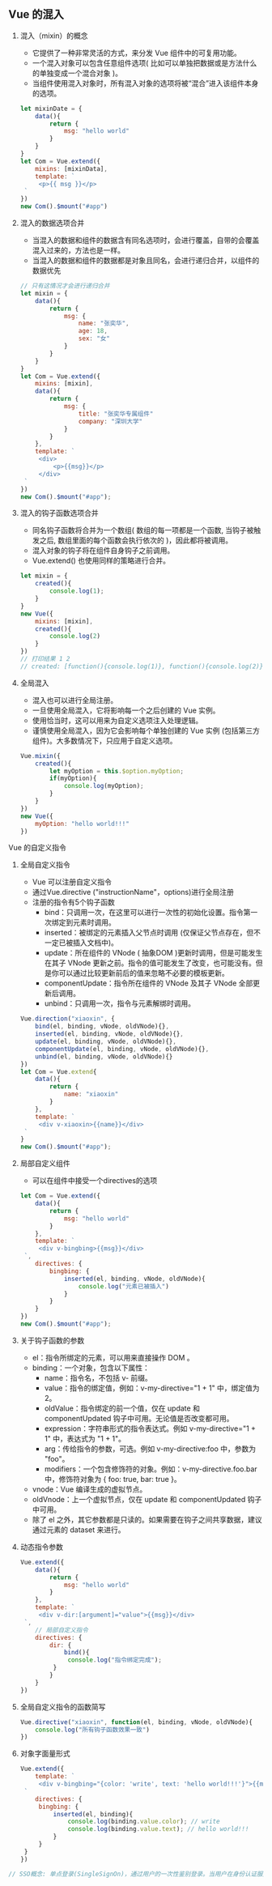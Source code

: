 ## Vue 的混入

1. 混入（mixin）的概念

   * 它提供了一种非常灵活的方式，来分发 Vue 组件中的可复用功能。
   * 一个混入对象可以包含任意组件选项( 比如可以单独把数据或是方法什么的单独变成一个混合对象 )。
   * 当组件使用混入对象时，所有混入对象的选项将被“混合”进入该组件本身的选项。

   ```js
   let mixinDate = {
       data(){
           return {
               msg: "hello world"
           }
       }
   }
   let Com = Vue.extend({
       mixins: [mixinData],
       template: `
   		<p>{{ msg }}</p>
   	`
   })
   new Com().$mount("#app")
   ```

2. 混入的数据选项合并

   * 当混入的数据和组件的数据含有同名选项时，会进行覆盖，自带的会覆盖混入过来的，方法也是一样。
   * 当混入的数据和组件的数据都是对象且同名，会进行递归合并，以组件的数据优先

   ```js
   // 只有这情况才会进行递归合并
   let mixin = {
       data(){
           return {
               msg: {
                   name: "张奕华",
                   age: 18,
                   sex: "女"
               }
           }
       }
   }
   let Com = Vue.extend({
       mixins: [mixin],
       data(){
           return {
               msg: {
                   title: "张奕华专属组件"
                   company: "深圳大学"
               }
           }
       },
       template: `
   		<div>
   			<p>{{msg}}</p>
   		</div>
   	`
   })
   new Com().$mount("#app");
   ```

3. 混入的钩子函数选项合并

   * 同名钩子函数将合并为一个数组( 数组的每一项都是一个函数, 当钩子被触发之后, 数组里面的每个函数会执行依次的 )，因此都将被调用。
   * 混入对象的钩子将在组件自身钩子之前调用。
   * Vue.extend() 也使用同样的策略进行合并。

   ```js
   let mixin = {
       created(){
           console.log(1);
       }
   }
   new Vue({
       mixins: [mixin],
       created(){
           console.log(2)
       }
   })
   // 打印结果 1 2
   // created: [function(){console.log(1)}, function(){console.log(2)}]
   ```

4. 全局混入

   * 混入也可以进行全局注册。
   * 一旦使用全局混入，它将影响每一个之后创建的 Vue 实例。
   * 使用恰当时，这可以用来为自定义选项注入处理逻辑。
   * 谨慎使用全局混入，因为它会影响每个单独创建的 Vue 实例 (包括第三方组件)。大多数情况下，只应用于自定义选项。

   ```js
   Vue.mixin({
       created(){
           let myOption = this.$option.myOption;
           if(myOption){
               console.log(myOption);
           }
       }
   })
   new Vue({
       myOption: "hello world!!!"
   })
   ```

   

Vue 的自定义指令

1. 全局自定义指令

   * Vue 可以注册自定义指令
   * 通过Vue.directive ("instructionName"，options)进行全局注册
   * 注册的指令有5个钩子函数
     * bind：只调用一次，在这里可以进行一次性的初始化设置。指令第一次绑定到元素时调用。
     * inserted：被绑定的元素插入父节点时调用 (仅保证父节点存在，但不一定已被插入文档中)。
     * update：所在组件的 VNode ( 抽象DOM )更新时调用，但是可能发生在其子 VNode 更新之前。指令的值可能发生了改变，也可能没有。但是你可以通过比较更新前后的值来忽略不必要的模板更新。
     * componentUpdate：指令所在组件的 VNode 及其子 VNode 全部更新后调用。
     * unbind：只调用一次，指令与元素解绑时调用。

   ```js
   Vue.direction("xiaoxin", {
       bind(el, binding, vNode, oldVNode){},
       inserted(el, binding, vNode, oldVNode){},
       update(el, binding, vNode, oldVNode){},
       componentUpdate(el, binding, vNode, oldVNode){},
       unbind(el, binding, vNode, oldVNode){}
   })
   let Com = Vue.extend{
       data(){
           return {
               name: "xiaoxin"
           }
       },
       template: `
   		<div v-xiaoxin>{{name}}</div>
   	`
   }
   new Com().$mount("#app");
   ```

2. 局部自定义组件

   * 可以在组件中接受一个directives的选项

   ```js
   let Com = Vue.extend({
       data(){
           return {
               msg: "hello world"
           }
       },
       template: `
   		<div v-bingbing>{{msg}}</div>
   	`,
       directives: {
           bingbing: {
               inserted(el, binding, vNode, oldVNode){
                   console.log("元素已被插入")
               }
           }
       }
   })
   new Com().$mount("#app");
   ```

3. 关于钩子函数的参数

   * el：指令所绑定的元素，可以用来直接操作 DOM 。
   * binding：一个对象，包含以下属性：
     * name：指令名，不包括 v- 前缀。
     * value：指令的绑定值，例如：v-my-directive="1 + 1" 中，绑定值为 2。
     * oldValue：指令绑定的前一个值，仅在 update 和 componentUpdated 钩子中可用。无论值是否改变都可用。
     * expression：字符串形式的指令表达式。例如 v-my-directive="1 + 1" 中，表达式为 "1 + 1"。
     * arg：传给指令的参数，可选。例如 v-my-directive:foo 中，参数为 "foo"。
     * modifiers：一个包含修饰符的对象。例如：v-my-directive.foo.bar 中，修饰符对象为 { foo: true, bar: true }。
   * vnode：Vue 编译生成的虚拟节点。
   * oldVnode：上一个虚拟节点，仅在 update 和 componentUpdated 钩子中可用。
   * 除了 el 之外，其它参数都是只读的。如果需要在钩子之间共享数据，建议通过元素的 dataset 来进行。

4. 动态指令参数

   ```js
   Vue.extend({
       data(){
           return {
               msg: "hello world"
           }
       },
       template: `
   		<div v-dir:[argument]="value">{{msg}}</div>
   	`,
       // 局部自定义指令
       directives: {
           dir: {
               bind(){
               	console.log("指令绑定完成");
           	}
           }
       }
   })
   ```

   

5. 全局自定义指令的函数简写

   ```js
   Vue.directive("xiaoxin", function(el, binding, vNode, oldVNode){
       console.log("所有钩子函数效果一致")
   })
   ```

   

6. 对象字面量形式

   ```js
   Vue.extend({
       template: `
   		<div v-bingbing="{color: 'write', text: 'hello world!!!'}">{{msg}}</div>
   	`
       directives: {
       	bingbing: {
       		inserted(el, binding){
       			console.log(binding.value.color); // write
       			console.log(binding.value.text); // hello world!!!
   			}
   		}
   	}
   })
   ```

   

```js
// SSO概念: 单点登录(SingleSignOn)，通过用户的一次性鉴别登录。当用户在身份认证服务器上登录一次以后，即可获得访问单点登录系统中其他关联系统和应用软件的权限，同时这种实现是不需要管理员对用户的登录状态或其他信息进行修改的，这意味着在多个应用系统中，用户只需一次登录就可以访问所有相互信任的应用系统。
```

